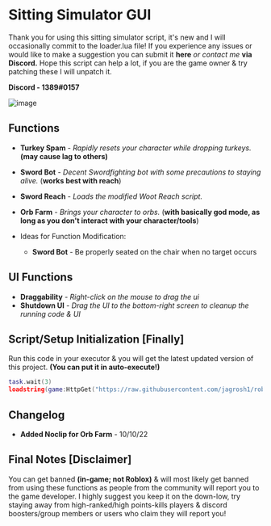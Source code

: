 # Sitting Simulator GUI
Thank you for using this sitting simulator script, it's new and I will occasionally commit to the loader.lua file! If you experience any issues or would like to make a suggestion you can submit it **here** *or contact me* **via Discord.** Hope this script can help a lot, if you are the game owner & try patching these I will unpatch it.

**Discord - 1389#0157**

![image](https://user-images.githubusercontent.com/85175115/194820728-af865cfd-5461-41e0-8a61-133f873b5bb9.png)

## Functions
* **Turkey Spam** - *Rapidly resets your character while dropping turkeys.* **(may cause lag to others)**
* **Sword Bot** - *Decent Swordfighting bot with some precautions to staying alive.* (**works best with reach**)
* **Sword Reach** - *Loads the modified Woot Reach script.*
* **Orb Farm** - *Brings your character to orbs.* (**with basically god mode, as long as you don't interact with your character/tools**)

* Ideas for Function Modification: 
    * **Sword Bot** - Be properly seated on the chair when no target occurs

## UI Functions
* **Draggability** - *Right-click on the mouse to drag the ui*
* **Shutdown UI** - *Drag the UI to the bottom-right screen to cleanup the running code & UI*

## Script/Setup Initialization [Finally]
Run this code in your executor & you will get the latest updated version of this project. **(You can put it in auto-execute!)**
```lua
task.wait(3)
loadstring(game:HttpGet("https://raw.githubusercontent.com/jagrosh1/roblox-scripts/main/sitting%20sim/10-8-2022/loader.lua",true))()
```

## Changelog
* **Added Noclip for Orb Farm** - 10/10/22

## Final Notes [Disclaimer]
You can get banned **(in-game; not Roblox)** & will most likely get banned from using these functions as people from the community will report you to the game developer. I highly suggest you keep it on the down-low, try staying away from high-ranked/high points-kills players & discord boosters/group members or users who claim they will report you!
